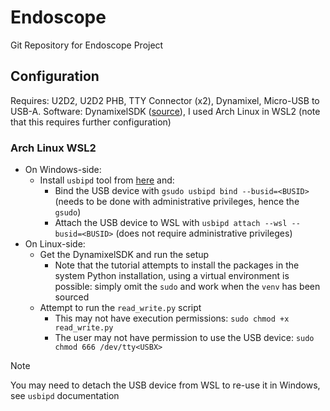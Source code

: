 # Endoscope
Git Repository for Endoscope Project

## Configuration
Requires: U2D2, U2D2 PHB, TTY Connector (x2), Dynamixel, Micro-USB to USB-A.
Software: DynamixelSDK ([source](https://github.com/ROBOTIS-GIT/DynamixelSDK)), I used Arch Linux in WSL2 (note that this requires further configuration)

### Arch Linux WSL2
- On Windows-side: 
	- Install `usbipd` tool from [here](https://github.com/dorssel/usbipd-win) and:
		- Bind the USB device with `gsudo usbipd bind --busid=<BUSID>` (needs to be done with administrative privileges, hence the `gsudo`)
		- Attach the USB device to WSL with `usbipd attach --wsl --busid=<BUSID>` (does not require administrative privileges)
- On Linux-side: 
	- Get the DynamixelSDK and run the setup
		- Note that the tutorial attempts to install the packages in the system Python installation, using a virtual environment is possible: simply omit the `sudo` and work when the `venv` has been sourced
	- Attempt to run the `read_write.py` script
		- This may not have execution permissions: `sudo chmod +x read_write.py`
		- The user may not have permission to use the USB device: `sudo chmod 666 /dev/tty<USBX>`

> [!note]
> You may need to detach the USB device from WSL to re-use it in Windows, see `usbipd` documentation

